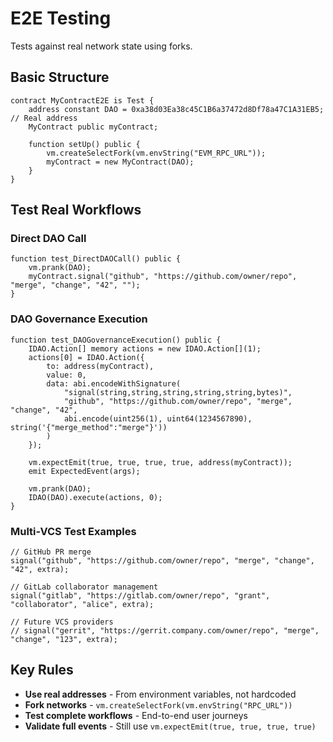 # E2E Testing

Tests against real network state using forks.

## Basic Structure
```solidity
contract MyContractE2E is Test {
    address constant DAO = 0xa38d03Ea38c45C1B6a37472d8Df78a47C1A31EB5; // Real address
    MyContract public myContract;

    function setUp() public {
        vm.createSelectFork(vm.envString("EVM_RPC_URL"));
        myContract = new MyContract(DAO);
    }
}
```

## Test Real Workflows

### Direct DAO Call
```solidity
function test_DirectDAOCall() public {
    vm.prank(DAO);
    myContract.signal("github", "https://github.com/owner/repo", "merge", "change", "42", "");
}
```

### DAO Governance Execution
```solidity
function test_DAOGovernanceExecution() public {
    IDAO.Action[] memory actions = new IDAO.Action[](1);
    actions[0] = IDAO.Action({
        to: address(myContract),
        value: 0,
        data: abi.encodeWithSignature(
            "signal(string,string,string,string,string,bytes)",
            "github", "https://github.com/owner/repo", "merge", "change", "42",
            abi.encode(uint256(1), uint64(1234567890), string('{"merge_method":"merge"}'))
        )
    });

    vm.expectEmit(true, true, true, true, address(myContract));
    emit ExpectedEvent(args);

    vm.prank(DAO);
    IDAO(DAO).execute(actions, 0);
}
```

### Multi-VCS Test Examples
```solidity
// GitHub PR merge
signal("github", "https://github.com/owner/repo", "merge", "change", "42", extra);

// GitLab collaborator management  
signal("gitlab", "https://gitlab.com/owner/repo", "grant", "collaborator", "alice", extra);

// Future VCS providers
// signal("gerrit", "https://gerrit.company.com/owner/repo", "merge", "change", "123", extra);
```

## Key Rules

- **Use real addresses** - From environment variables, not hardcoded
- **Fork networks** - `vm.createSelectFork(vm.envString("RPC_URL"))`
- **Test complete workflows** - End-to-end user journeys
- **Validate full events** - Still use `vm.expectEmit(true, true, true, true)`